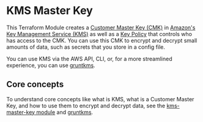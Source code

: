 # KMS Master Key

This Terraform Module creates a [Customer Master
Key (CMK)](http://docs.aws.amazon.com/kms/latest/developerguide/concepts.html#master_keys) in [Amazon's Key Management
Service (KMS)](https://aws.amazon.com/kms/) as well as a [Key
Policy](http://docs.aws.amazon.com/kms/latest/developerguide/concepts.html#key_permissions) that controls who has
access to the CMK. You can use this CMK to encrypt and decrypt small amounts of data, such as secrets that you store
in a config file.

You can use KMS via the AWS API, CLI, or, for a more streamlined experience, you can use
[gruntkms](https://github.com/gruntwork-io/gruntkms).

## Core concepts

To understand core concepts like what is KMS, what is a Customer Master Key, and how to use them to encrypt and decrypt
data, see the [kms-master-key
module](https://github.com/gruntwork-io/module-security/tree/master/modules/kms-master-key) and
[gruntkms](https://github.com/gruntwork-io/gruntkms).